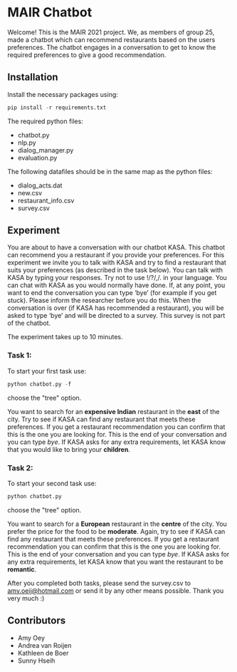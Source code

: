 # MAIR Chatbot
Welcome! This is the MAIR 2021 project. We, as members of group 25, made a chatbot which can recommend restaurants based on the users preferences. The chatbot engages in a conversation to get to know the required preferences to give a good recommendation.


## Installation
Install the necessary packages using:

```python
pip install -r requirements.txt
```

The required python files:
- chatbot.py
- nlp.py
- dialog_manager.py
- evaluation.py

The following datafiles should be in the same map as the python files:

- dialog_acts.dat
- new.csv
- restaurant_info.csv
- survey.csv

## Experiment
You are about to have a conversation with our chatbot KASA. This chatbot can recommend you a restaurant if you provide your preferences. For this experiment we invite you to talk with KASA and try to find a restaurant that suits your preferences (as described in the task below). You can talk with KASA by typing your responses. Try not to use !/?/,/. in your language. You can chat with KASA as you would normally have done. If, at any point, you want to end the conversation you can type ‘bye’ (for example if you get stuck). Please inform the researcher before you do this. When the conversation is over (if KASA has recommended a 
restaurant), you will be asked to type ‘bye’ and will be directed to a survey. This survey is not part of the chatbot.

The experiment takes up to 10 minutes.

### Task 1:
To start your first task use:

```python
python chatbot.py -f
```

choose the "tree" option.

You want to search for an **expensive Indian** restaurant in the **east** of the city. Try to see if KASA can find any restaurant that meets these preferences. If you get a restaurant recommendation you can confirm that this is the one you are looking for. This is the end of your conversation and you can type *bye*. If KASA asks for any extra requirements, let KASA know that you would like to bring your **children**.

### Task 2:
To start your second task use:

```python
python chatbot.py
```

choose the "tree" option.

You want to search for a **European** restaurant in the **centre** of the city. You prefer the price for the food to be **moderate**. Again, try to see if KASA can find any restaurant that meets these preferences. If you get a restaurant recommendation you can confirm that this is the one you are looking for. This is the end of your conversation and you can type *bye*. If KASA asks for any extra requirements, let KASA know that you want the restaurant to be **romantic**.

After you completed both tasks, please send the survey.csv to 
amy.oeij@hotmail.com or send it by any other means possible.
Thank you very much :)

## Contributors
- Amy Oey
- Andrea van Roijen
- Kathleen de Boer
- Sunny Hseih
